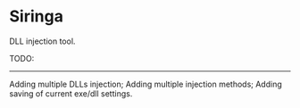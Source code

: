 Siringa
=======

DLL injection tool.

TODO:
*****
Adding multiple DLLs injection;
Adding multiple injection methods;
Adding saving of current exe/dll settings.
